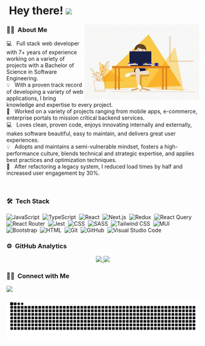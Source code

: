 # &nbsp;Hey there! <img src="https://raw.githubusercontent.com/MartinHeinz/MartinHeinz/master/wave.gif" height="21">

<img alt="Night Coding" src="/hello-github-large.gif" align="right"/>

### 👩‍💻 &nbsp;About Me


💻 &nbsp; Full stack web developer with 7+ years of experience working on a variety of projects with a Bachelor of Science in Software Engineering. \
💡 &nbsp; With a proven track record of developing a variety of web applications, I bring knowledge and expertise to every project.\
🌱 &nbsp; Worked on a variety of projects ranging from mobile apps, e-commerce, enterprise portals to mission critical backend services.\
💻 &nbsp; Loves clean, proven code, enjoys innovating internally and externally, makes software beautiful, easy to maintain, and delivers great user experiences. \
💡 &nbsp; Adopts and maintains a semi-vulnerable mindset, fosters a high-performance culture, blends technical and strategic expertise, and applies best practices and optimization techniques. \
🌱 &nbsp; After refactoring a legacy system, I reduced load times by half and increased user engagement by 30%.

<br/>

### 🛠 &nbsp;Tech Stack


![JavaScript](https://img.shields.io/badge/-JavaScript-05122A?style=for-the-badge&logo=javascript)&nbsp;
![TypeScript](https://img.shields.io/badge/-TypeScript-05122A?style=for-the-badge&logo=typescript)&nbsp;
![React](https://img.shields.io/badge/-React-05122A?style=for-the-badge&logo=react)&nbsp;
![Next.js](https://img.shields.io/badge/-Next.js-05122A?style=for-the-badge&logo=next.js)&nbsp;
![Redux](https://img.shields.io/badge/-Redux-05122A?style=for-the-badge&logo=redux&logoColor=764ABC)&nbsp;
![React Query](https://img.shields.io/badge/-ReactQuery-05122A?style=for-the-badge&logo=reactQuery&logoColor=FF4154)&nbsp;
![React Router](https://img.shields.io/badge/-ReactRouter-05122A?style=for-the-badge&logo=reactRouter&logoColor=FF4154)&nbsp;
![Jest](https://img.shields.io/badge/-Jest-05122A?style=for-the-badge&logo=jest&logoColor=C21325)&nbsp;
![CSS](https://img.shields.io/badge/-CSS-05122A?style=for-the-badge&logo=CSS3&logoColor=1572B6)&nbsp;
![SASS](https://img.shields.io/badge/-SASS-05122A?style=for-the-badge&logo=sass&logoColor=CC6699)&nbsp;
![Tailwind CSS](https://img.shields.io/badge/-TailwindCSS-05122A?style=for-the-badge&logo=tailwindCSS&logoColor=06B6D4)&nbsp;
![MUI](https://img.shields.io/badge/-MUI-05122A?style=for-the-badge&logo=mui&logoColor=007FFF)&nbsp;
![Bootstrap](https://img.shields.io/badge/-Bootstrap-05122A?style=for-the-badge&logo=bootstrap&logoColor=563D7C)&nbsp;
![HTML](https://img.shields.io/badge/-HTML-05122A?style=for-the-badge&logo=HTML5)&nbsp;
![Git](https://img.shields.io/badge/-Git-05122A?style=for-the-badge&logo=git)&nbsp;
![GitHub](https://img.shields.io/badge/-GitHub-05122A?style=for-the-badge&logo=github)&nbsp;
![Visual Studio Code](https://img.shields.io/badge/-Visual%20Studio%20Code-05122A?style=for-the-badge&logo=visual-studio-code&logoColor=007ACC)&nbsp;


### ⚙️ &nbsp;GitHub Analytics

<p align="center">
<a href="https://github.com/AVS1508">
  <img height="180em" src="https://github-readme-stats-eight-theta.vercel.app/api?username=dragonsea0927&show_icons=true&theme=algolia&include_all_commits=true&count_private=true"/>
  <img height="180em" src="https://github-readme-stats-eight-theta.vercel.app/api/top-langs/?username=dragonsea0927&layout=compact&langs_count=8&theme=algolia"/>
</a>
</p>

### 🤝🏻 &nbsp;Connect with Me

<p align="left">
<a href="mailto:z.dragonsea145@gmail.com"><img src="https://img.shields.io/badge/-Gmail-D14836?style=flat&logo=Gmail&logoColor=white"/></a>
</p>

![snake gif](https://github.com/igdev116/igdev116/blob/output/github-contribution-grid-snake.svg)
